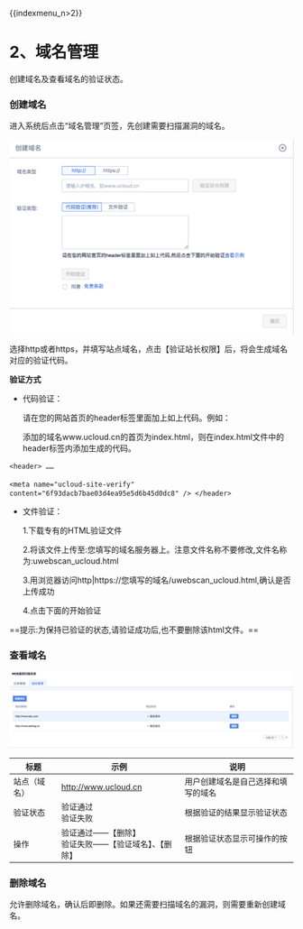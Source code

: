 {{indexmenu_n>2}}

# 2、域名管理

创建域名及查看域名的验证状态。

### 创建域名

进入系统后点击“域名管理”页签，先创建需要扫描漏洞的域名。

![](../images/uws1.png)

选择http或者https，并填写站点域名，点击【验证站长权限】后，将会生成域名对应的验证代码。

**验证方式**

* 代码验证：

	请在您的网站首页的header标签里面加上如上代码。例如：

	添加的域名www.ucloud.cn的首页为index.html，则在index.html文件中的header标签内添加生成的代码。

```
<header> ……

<meta name="ucloud-site-verify"
content="6f93dacb7bae03d4ea95e5d6b45d0dc8" /> </header>
```

* 文件验证：

	1.下载专有的HTML验证文件

	2.将该文件上传至:您填写的域名服务器上。注意文件名称不要修改,文件名称为:uwebscan_ucloud.html

	3.用浏览器访问http|https://您填写的域名/uwebscan_ucloud.html,确认是否上传成功

	4.点击下面的开始验证

==提示:为保持已验证的状态,请验证成功后,也不要删除该html文件。==

### 查看域名

![](../images/operation/uws8.png)

|  标题 | 示例 | 说明 |
|--- |---|---|
| 站点（域名） | http://www.ucloud.cn | 用户创建域名是自己选择和填写的域名 |
|  验证状态 | 验证通过 <br>验证失败 | 根据验证的结果显示验证状态 |
| 操作 | 验证通过——【删除】<br> 验证失败——【验证域名】、【删除】 | 根据验证状态显示可操作的按钮 |


### 删除域名

允许删除域名，确认后即删除。如果还需要扫描域名的漏洞，则需要重新创建域名。
